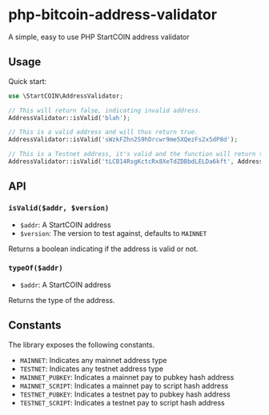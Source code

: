 # php-bitcoin-address-validator

A simple, easy to use PHP StartCOIN address validator

## Usage

Quick start:

```php
use \StartCOIN\AddressValidator;

// This will return false, indicating invalid address.
AddressValidator::isValid('blah');

// This is a valid address and will thus return true.
AddressValidator::isValid('sWzkFZhn2S9hDrcwr9me5XQezFs2x5dP8d');

// This is a Testnet address, it's valid and the function will return true.
AddressValidator::isValid('tLCB14RsgKctcRx8XeTdZDBbdLELDa6kft', AddressValidator::TESTNET);
```

## API

### `isValid($addr, $version)`

- `$addr`: A StartCOIN address
- `$version`: The version to test against, defaults to `MAINNET`

Returns a boolean indicating if the address is valid or not.

### `typeOf($addr)`

- `$addr`: A StartCOIN address

Returns the type of the address.

## Constants

The library exposes the following constants.

- `MAINNET`: Indicates any mainnet address type
- `TESTNET`: Indicates any testnet address type
- `MAINNET_PUBKEY`: Indicates a mainnet pay to pubkey hash address
- `MAINNET_SCRIPT`: Indicates a mainnet pay to script hash address
- `TESTNET_PUBKEY`: Indicates a testnet pay to pubkey hash address
- `TESTNET_SCRIPT`: Indicates a testnet pay to script hash address
